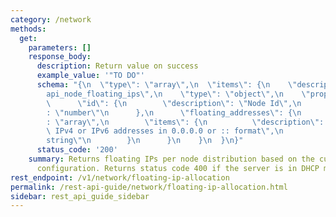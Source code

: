 ```yaml
---
category: /network
methods:
  get:
    parameters: []
    response_body:
      description: Return value on success
      example_value: '"TO DO"'
      schema: "{\n  \"type\": \"array\",\n  \"items\": {\n    \"description\": \"\
        api_node_floating_ips\",\n    \"type\": \"object\",\n    \"properties\": {\n\
        \      \"id\": {\n        \"description\": \"Node Id\",\n        \"type\"\
        : \"number\"\n      },\n      \"floating_addresses\": {\n        \"type\"\
        : \"array\",\n        \"items\": {\n          \"description\": \"Floating\
        \ IPv4 or IPv6 addresses in 0.0.0.0 or :: format\",\n          \"type\": \"\
        string\"\n        }\n      }\n    }\n  }\n}"
      status_code: '200'
    summary: Returns floating IPs per node distribution based on the current network
      configuration. Returns status code 400 if the server is in DHCP mode.
rest_endpoint: /v1/network/floating-ip-allocation
permalink: /rest-api-guide/network/floating-ip-allocation.html
sidebar: rest_api_guide_sidebar
---
```

